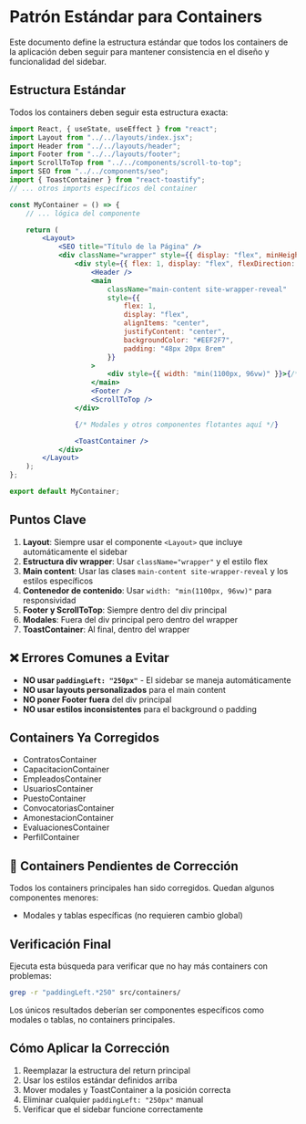 # Patrón Estándar para Containers

Este documento define la estructura estándar que todos los containers de la aplicación deben seguir para mantener consistencia en el diseño y funcionalidad del sidebar.

## Estructura Estándar

Todos los containers deben seguir esta estructura exacta:

```jsx
import React, { useState, useEffect } from "react";
import Layout from "../../layouts/index.jsx";
import Header from "../../layouts/header";
import Footer from "../../layouts/footer";
import ScrollToTop from "../../components/scroll-to-top";
import SEO from "../../components/seo";
import { ToastContainer } from "react-toastify";
// ... otros imports específicos del container

const MyContainer = () => {
    // ... lógica del componente

    return (
        <Layout>
            <SEO title="Título de la Página" />
            <div className="wrapper" style={{ display: "flex", minHeight: "100vh" }}>
                <div style={{ flex: 1, display: "flex", flexDirection: "column" }}>
                    <Header />
                    <main
                        className="main-content site-wrapper-reveal"
                        style={{
                            flex: 1,
                            display: "flex",
                            alignItems: "center",
                            justifyContent: "center",
                            backgroundColor: "#EEF2F7",
                            padding: "48px 20px 8rem"
                        }}
                    >
                        <div style={{ width: "min(1100px, 96vw)" }}>{/* Contenido principal aquí */}</div>
                    </main>
                    <Footer />
                    <ScrollToTop />
                </div>

                {/* Modales y otros componentes flotantes aquí */}

                <ToastContainer />
            </div>
        </Layout>
    );
};

export default MyContainer;
```

## Puntos Clave

1. **Layout**: Siempre usar el componente `<Layout>` que incluye automáticamente el sidebar
2. **Estructura div wrapper**: Usar `className="wrapper"` y el estilo flex
3. **Main content**: Usar las clases `main-content site-wrapper-reveal` y los estilos específicos
4. **Contenedor de contenido**: Usar `width: "min(1100px, 96vw)"` para responsividad
5. **Footer y ScrollToTop**: Siempre dentro del div principal
6. **Modales**: Fuera del div principal pero dentro del wrapper
7. **ToastContainer**: Al final, dentro del wrapper

## ❌ Errores Comunes a Evitar

-   **NO usar `paddingLeft: "250px"`** - El sidebar se maneja automáticamente
-   **NO usar layouts personalizados** para el main content
-   **NO poner Footer fuera** del div principal
-   **NO usar estilos inconsistentes** para el background o padding

## Containers Ya Corregidos

-   ContratosContainer
-   CapacitacionContainer
-   EmpleadosContainer
-   UsuariosContainer
-   PuestoContainer
-   ConvocatoriasContainer
-   AmonestacionContainer
-   EvaluacionesContainer
-   PerfilContainer

## 🔧 Containers Pendientes de Corrección

Todos los containers principales han sido corregidos. Quedan algunos componentes menores:

-   Modales y tablas específicas (no requieren cambio global)

## Verificación Final

Ejecuta esta búsqueda para verificar que no hay más containers con problemas:

```bash
grep -r "paddingLeft.*250" src/containers/
```

Los únicos resultados deberían ser componentes específicos como modales o tablas, no containers principales.

## Cómo Aplicar la Corrección

1. Reemplazar la estructura del return principal
2. Usar los estilos estándar definidos arriba
3. Mover modales y ToastContainer a la posición correcta
4. Eliminar cualquier `paddingLeft: "250px"` manual
5. Verificar que el sidebar funcione correctamente
